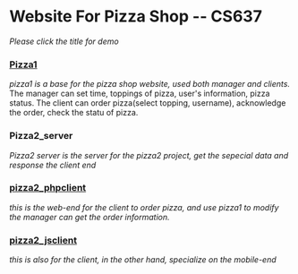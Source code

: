 # Website For Pizza Shop -- CS637

_Please click the title for demo_


### [Pizza1](http://f2314898.ngrok.io/pizza1/)
*pizza1 is a base for the pizza shop website, used both manager and clients.*
The manager can set time, toppings of pizza, user's information, pizza status.
The client can order pizza(select topping, username), acknowledge the order, check the statu of pizza.

### Pizza2_server
*Pizza2 server is the server for the pizza2 project, get the sepecial data and response the client end*

### [pizza2_phpclient](http://f2314898.ngrok.io/pizza2_phpclient/) 
*this is the web-end for the client to order pizza, and use pizza1 to modify the manager can get the order information.*

### [pizza2_jsclient](http://f2314898.ngrok.io/pizza2_jsclient/)
*this is also for the client, in the other hand, specialize on the mobile-end*


